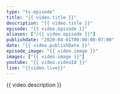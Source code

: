 ```yaml
---
type: "tv-episode"
title: "{{ video.title }}"
description: "{{ video.title }}"
episode: "{{ video.episode }}"
aliases: ["/{{ video.episode }}"]
publishdate: "2020-04-01T00:00:00-07:00"
date: "{{ video.publishDate }}"
episode_image: "{{ video.image }}"
images: ["{{ video.image }}"]
youtube: "{{ video.videoId }}"
live: "{{video.live}}"
---
```


{{ video.description }}